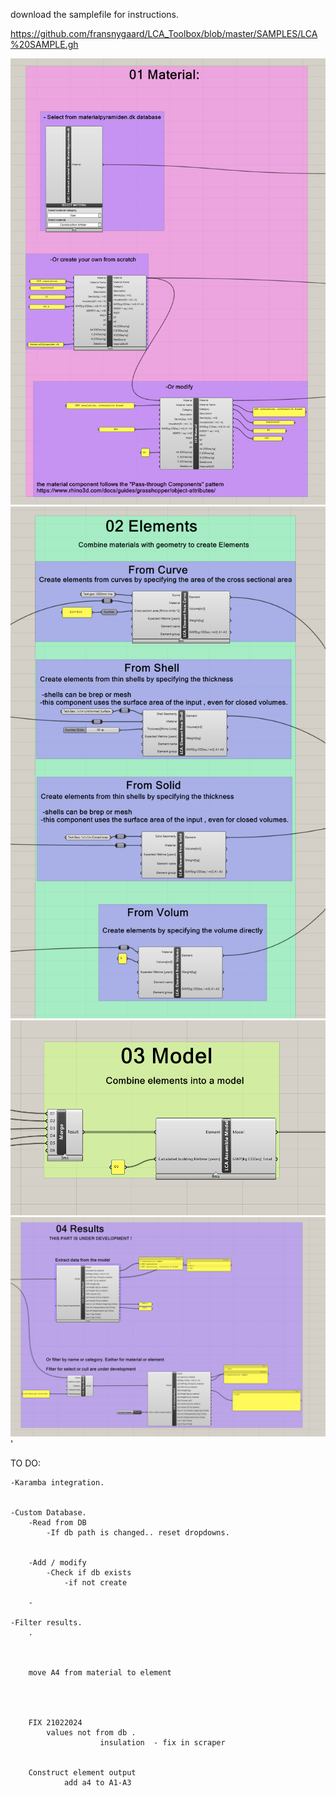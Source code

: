 ﻿download the samplefile for instructions. 

https://github.com/fransnygaard/LCA_Toolbox/blob/master/SAMPLES/LCA%20SAMPLE.gh



![alt text](https://github.com/fransnygaard/LCA_Toolbox/blob/master/SAMPLES/01_Materials.png?raw=true)
![alt text](https://github.com/fransnygaard/LCA_Toolbox/blob/master/SAMPLES/02_Elements.png?raw=true)
![alt text](https://github.com/fransnygaard/LCA_Toolbox/blob/master/SAMPLES/03_Model.png?raw=true)
![alt text](https://github.com/fransnygaard/LCA_Toolbox/blob/master/SAMPLES/04_Results.png?raw=true)'

TO DO:

	-Karamba integration.
	

	-Custom Database.
		-Read from DB
			-If db path is changed.. reset dropdowns.


		-Add / modify
			-Check if db exists
				-if not create

		-

	-Filter results. 
		.



		move A4 from material to element




		FIX 21022024
			values not from db . 
						insulation  - fix in scraper


		Construct element output
				add a4 to A1-A3
